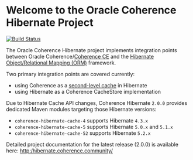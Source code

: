Welcome to the Oracle Coherence Hibernate Project
=============================================

[![Build Status](https://github.com/coherence-community/coherence-hibernate/workflows/CI%20Coherence%20Hibernate/badge.svg)](https://github.com/ghillert/coherence-hibernate/actions)

The Oracle Coherence Hibernate project implements integration points between Oracle Coherence/[Coherence CE](https://coherence.community) and the [Hibernate Object/Relational Mapping (ORM)](https://hibernate.org/orm/) framework.

Two primary integration points are covered currently:

- using Coherence as a [second-level cache](https://docs.jboss.org/hibernate/orm/5.4/userguide/html_single/Hibernate_User_Guide.html#caching) in Hibernate
- using Hibernate as a Coherence CacheStore implementation

Due to Hibernate Cache API changes, Coherence Hibernate `2.0.0` provides dedicated Maven modules targeting those Hibernate versions:

* `coherence-hibernate-cache-4` supports Hibernate `4.3.x`
* `coherence-hibernate-cache-5` supports Hibernate `5.0.x` and `5.1.x`
* `coherence-hibernate-cache-52` supports Hibernate `5.2.x`

Detailed project documentation for the latest release (2.0.0) is available
here: [http:/hibernate.coherence.community/](http:/hibernate.coherence.community/)

